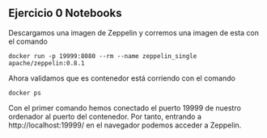 ## Ejercicio 0 Notebooks

Descargamos una imagen de Zeppelin y corremos una imagen de esta con el comando

`docker run -p 19999:8080 --rm --name zeppelin_single apache/zeppelin:0.8.1`

Ahora validamos que es contenedor está corriendo con el comando

`docker ps`

Con el primer comando hemos conectado el puerto 19999 de nuestro ordenador al puerto del contenedor. Por tanto, entrando a http://localhost:19999/ en el navegador podemos acceder a Zeppelin.

